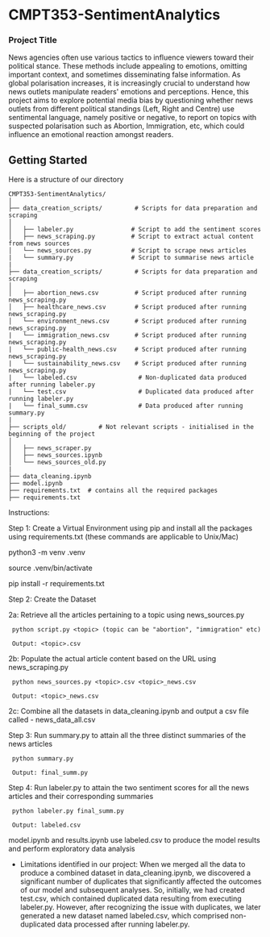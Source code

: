 # CMPT353-SentimentAnalytics

### Project Title

News agencies often use various tactics to influence viewers toward their political stance. These methods include appealing to emotions, omitting important context, and sometimes disseminating false information. As global polarisation increases, it is increasingly crucial to understand how news outlets manipulate readers' emotions and perceptions. Hence, this project aims to explore potential media bias by questioning whether news outlets from different political standings (Left, Right and Centre) use sentimental language, namely positive or negative, to report on topics with suspected polarisation such as Abortion, Immigration, etc, which could influence an emotional reaction amongst readers.

## Getting Started 

Here is a structure of our directory

    CMPT353-SentimentAnalytics/
    │
    ├── data_creation_scripts/         # Scripts for data preparation and scraping
    │   
    │   ├── labeler.py                # Script to add the sentiment scores 
    │   ├── news_scraping.py          # Script to extract actual content from news sources
    │   └── news_sources.py           # Script to scrape news articles
    |   └── summary.py                # Script to summarise news article
    |
    ├── data_creation_scripts/         # Scripts for data preparation and scraping
    │   
    │   ├── abortion_news.csv          # Script produced after running news_scraping.py                                                       
    │   ├── healthcare_news.csv        # Script produced after running news_scraping.py  
    │   └── environment_news.csv       # Script produced after running news_scraping.py  
    |   └── immigration_news.csv       # Script produced after running news_scraping.py  
    |   └── public-health_news.csv     # Script produced after running news_scraping.py  
    |   └── sustainability_news.csv    # Script produced after running news_scraping.py  
    |   └── labeled.csv                 # Non-duplicated data produced after running labeler.py
    |   └── test.csv                    # Duplicated data produced after running labeler.py
    |   └── final_summ.csv              # Data produced after running summary.py
    |
    ├── scripts_old/         # Not relevant scripts - initialised in the beginning of the project
    │   
    │   ├── news_scraper.py               
    │   ├── news_sources.ipynb          
    │   └── news_sources_old.py           
    |
    ├── data_cleaning.ipynb                    
    ├── model.ipynb        
    ├── requirements.txt  # contains all the required packages
    ├── requirements.txt


Instructions:

Step 1: Create a Virtual Environment using pip and install all the packages using requirements.txt (these commands are applicable to Unix/Mac)

python3 -m venv .venv

source .venv/bin/activate

pip install -r requirements.txt

Step 2: Create the Dataset

 2a: Retrieve all the articles pertaining to a topic using news_sources.py 

     python script.py <topic> (topic can be "abortion", "immigration" etc)
      
     Output: <topic>.csv
 
 2b: Populate the actual article content based on the URL using news_scraping.py 
      
     python news_sources.py <topic>.csv <topic>_news.csv
     
     Output: <topic>_news.csv
  
 2c: Combine all the datasets in data_cleaning.ipynb and output a csv file called - news_data_all.csv
  
Step 3: Run summary.py to attain all the three distinct summaries of the news articles 
      
     python summary.py
     
     Output: final_summ.py 
     
Step 4: Run labeler.py to attain the two sentiment scores for all the news articles and their corresponding summaries 
     
     python labeler.py final_summ.py
     
     Output: labeled.csv

model.ipynb and results.ipynb use labeled.csv to produce the model results and perform exploratory data analysis 

* Limitations identified in our project: When we merged all the data to produce a combined dataset in data_cleaning.ipynb, we discovered a significant number of duplicates that significantly affected the outcomes of our model and subsequent analyses. So, initially, we had created test.csv, which contained duplicated data resulting from executing labeler.py. However, after recognizing the issue with duplicates, we later generated a new dataset named labeled.csv, which comprised non-duplicated data processed after running labeler.py.
